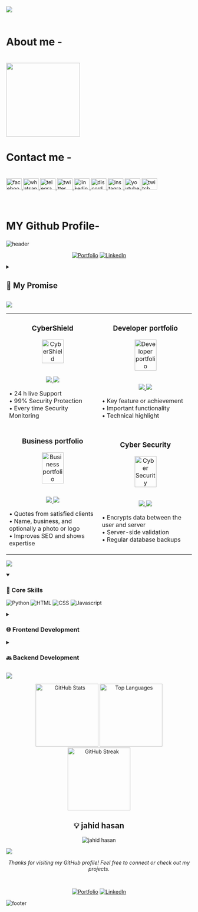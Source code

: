 <br clear="both">

<img align="left" src="https://visitor-badge.laobi.icu/badge?page_id=jahidads.jahidads&"  />

###

<br clear="both">

<h1 align="left">About me -</h1>

###

<br clear="both">

<img align="left" height="200" src="https://pbs.twimg.com/media/GvLnSP8b0AAN0tl?format=jpg&name=360x360"  />

###

<br clear="both">

<h1 align="left">Contact me -</h1>

###

<br clear="both">

<div align="left">
  <a href="https://www.facebook.com/jahidads1" target="_blank">
    <img src="https://raw.githubusercontent.com/maurodesouza/profile-readme-generator/master/src/assets/icons/social/facebook/default.svg" width="42" height="30" alt="facebook logo"  />
  </a>
  <a href="https://wa.me/8801308839759" target="_blank">
    <img src="https://raw.githubusercontent.com/maurodesouza/profile-readme-generator/master/src/assets/icons/social/whatsapp/default.svg" width="42" height="30" alt="whatsapp logo"  />
  </a>
  <a href="https://t.me/jahidhasan.tg" target="_blank">
    <img src="https://raw.githubusercontent.com/maurodesouza/profile-readme-generator/master/src/assets/icons/social/telegram/default.svg" width="42" height="30" alt="telegram logo"  />
  </a>
  <a href="https://x.com/jahidhasan_tw" target="_blank">
    <img src="https://raw.githubusercontent.com/maurodesouza/profile-readme-generator/master/src/assets/icons/social/twitter/default.svg" width="42" height="30" alt="twitter logo"  />
  </a>
  <a href="https://www.linkedin.com/in/jahidads/" target="_blank">
    <img src="https://raw.githubusercontent.com/maurodesouza/profile-readme-generator/master/src/assets/icons/social/linkedin/default.svg" width="42" height="30" alt="linkedin logo"  />
  </a>
  <a href="https://discord.com/channels/jahidhasan_dis" target="_blank">
    <img src="https://raw.githubusercontent.com/maurodesouza/profile-readme-generator/master/src/assets/icons/social/discord/default.svg" width="42" height="30" alt="discord logo"  />
  </a>
  <a href="https://www.instagram.com/jahidhasan2.0ff/" target="_blank">
    <img src="https://raw.githubusercontent.com/maurodesouza/profile-readme-generator/master/src/assets/icons/social/instagram/default.svg" width="42" height="30" alt="instagram logo"  />
  </a>
  <a href="https://www.youtube.com/@jahidads" target="_blank">
    <img src="https://raw.githubusercontent.com/maurodesouza/profile-readme-generator/master/src/assets/icons/social/youtube/default.svg" width="42" height="30" alt="youtube logo"  />
  </a>
  <a href="https://www.twitch.tv/jahidads" target="_blank">
    <img src="https://raw.githubusercontent.com/maurodesouza/profile-readme-generator/master/src/assets/icons/social/twitch/default.svg" width="42" height="30" alt="twitch logo"  />
  </a>
</div>

###

<br clear="both">

<h1 align="left">MY Github Profile-</h1>

###

![header](https://capsule-render.vercel.app/api?type=waving&color=timeGradient&height=200&section=header&text=Hi%2C%20I%27m%20Jahid%20Hasan%20👋&fontSize=50&animation=scaleIn&fontAlignY=35&desc=%20I%27m%20a%20passionate%20Web%20Developer%20%20and%20Designer.&descSize=20&descAlignY=55&descAlign=50)

<div align="center">

  [![Portfolio](https://img.shields.io/badge/Portfolio-000?style=for-the-badge&logo=vercel&logoColor=yellow)](https://jahidads.github.io/my-portfolio/)
  [![LinkedIn](https://img.shields.io/badge/LinkedIn-0A66C2?style=for-the-badge&logo=linkedin&logoColor=white)](https://bd.linkedin.com/in/jahidads)

</div>

<details>
<summary><h2>🤞 My Promise</h2></summary>

```java
while (isAwake) {
    code();
    learn();
    create();
    repeat();
}
```
</details>

![](https://capsule-render.vercel.app/api?type=venom&height=150&text=🚀%20Featured%20Projects&fontSize=40&color=0:8871e5,100:b678c4&stroke=b678c4)

<!-- Featured Projects Section -->
<table>
<tr>
<td width="50%">
<h3 align="center">CyberShield</h3>
<div align="center">  
<a href="https://jahidads.github.io/CyberShield/" target="_blank">
<img src="https://cdn-icons-png.flaticon.com/128/17840/17840582.png" width="50%" alt="CyberShield"/>
</a>
<br>
<br>
<p>
<a href="https://github.com/jahidads/CyberShield" target="_blank">
<img src="https://img.shields.io/badge/View_on_GitHub-2ea44f?style=for-the-badge&logo=github"/>
</a>
<a href="https://jahidads.github.io/CyberShield/" target="_blank">
<img src="https://img.shields.io/badge/Live_Demo-brightgreen?style=for-the-badge&logo=vercel"/>
</a>
</p>
<p align="left">
• 24 h live Support <br>
• 99% Security Protection <br>
• Every time  Security Monitoring 
</p>
</div>
</td>
<td width="50%">
<h3 align="center">Developer portfolio</h3>
<div align="center">  
<a href="https://jahidads.github.io/Developer-portfolio/" target="_blank">
<img src="https://cdn-icons-png.flaticon.com/128/12199/12199332.png" width="50%" alt="Developer portfolio"/>
</a>
<br>
<br>
<p>
<a href="https://github.com/jahidads/Developer-portfolio" target="_blank">
<img src="https://img.shields.io/badge/View_on_GitHub-2ea44f?style=for-the-badge&logo=github"/>
</a>
<a href="https://jahidads.github.io/Developer-portfolio/" target="_blank">
<img src="https://img.shields.io/badge/Live_Demo-brightgreen?style=for-the-badge&logo=vercel"/>
</a>
</p>
<p align="left">
• Key feature or achievement<br>
• Important functionality<br>
• Technical highlight
</p>
</div>
</td>
</tr>
<tr>
<td width="50%">
<h3 align="center">Business portfolio</h3>
<div align="center">  
<a href="https://jahidads.github.io/business-portfolio/" target="_blank">
<img src="https://cdn-icons-png.flaticon.com/128/12343/12343144.png" width="50%" alt="Business portfolio"/>
</a>
<br>
<br>
<p>
<a href="https://github.com/jahidads/business-portfolio" target="_blank">
<img src="https://img.shields.io/badge/View_on_GitHub-2ea44f?style=for-the-badge&logo=github"/>
</a>
<a href="https://jahidads.github.io/business-portfolio/" target="_blank">
<img src="https://img.shields.io/badge/Live_Demo-brightgreen?style=for-the-badge&logo=vercel"/>
</a>
</p>
<p align="left">
• Quotes from satisfied clients<br>
• Name, business, and optionally a photo or logo<br>
• Improves SEO and shows expertise
</p>
</div>
</td>
<td width="50%">
<h3 align="center">Cyber Security</h3>
<div align="center">  
<a href="https://jahidads.github.io/Cyber-Security/" target="_blank">
<img src="https://cdn-icons-png.flaticon.com/128/12057/12057038.png" width="50%" alt="Cyber Security"/>
</a>
<br>
<br>
<p>
<a href="https://github.com/jahidads/Cyber-Security" target="_blank">
<img src="https://img.shields.io/badge/View_on_GitHub-2ea44f?style=for-the-badge&logo=github"/>
</a>
<a href="https://jahidads.github.io/Cyber-Security/" target="_blank">
<img src="https://img.shields.io/badge/Live_Demo-brightgreen?style=for-the-badge&logo=vercel"/>
</a>
</p>
<p align="left">
• Encrypts data between the user and server<br>
• Server-side validation<br>
• Regular database backups
</p>
</div>
</td>
</tr>
</table>

![](https://capsule-render.vercel.app/api?type=venom&height=150&text=💻%20Tech%20Stack&fontSize=40&color=0:00FFFF,100:1E90FF&stroke=1E90FF)

<details open>
  <summary><h3>🎯 Core Skills</h3></summary>

  ![Python](https://img.shields.io/badge/-Python-blue?style=for-the-badge&logo=python&logoColor=white) ![HTML](https://img.shields.io/badge/-HTML-blue?style=for-the-badge&logo=html&logoColor=white) ![CSS](https://img.shields.io/badge/-CSS-blue?style=for-the-badge&logo=css&logoColor=white) ![Javascript](https://img.shields.io/badge/-Javascript-blue?style=for-the-badge&logo=javascript&logoColor=white)

</details>

<details>
  <summary><h3>🌐 Frontend Development</h3></summary>

  ![HTML5](https://img.shields.io/badge/-HTML5-blue?style=for-the-badge&logo=html5&logoColor=white) ![CSS3](https://img.shields.io/badge/-CSS3-blue?style=for-the-badge&logo=css3&logoColor=white) ![JavaScript](https://img.shields.io/badge/-JavaScript-blue?style=for-the-badge&logo=javascript&logoColor=white) ![React Native](https://img.shields.io/badge/-React_Native-blue?style=for-the-badge&logo=react-native&logoColor=white)

</details>

<details>
  <summary><h3>🔙 Backend Development</h3></summary>

  ![Node.js](https://img.shields.io/badge/-Node.js-blue?style=for-the-badge&logo=node.js&logoColor=white) ![MySQL](https://img.shields.io/badge/-MySQL-blue?style=for-the-badge&logo=mysql&logoColor=white) ![MongoDB](https://img.shields.io/badge/-MongoDB-blue?style=for-the-badge&logo=mongodb&logoColor=white)

</details>

![](https://capsule-render.vercel.app/api?type=venom&height=150&text=📊%20GitHub%20Stats&fontSize=40&color=0:32CD32,100:006400&stroke=006400)

<div align="center">
  <img src="https://github-readme-stats.vercel.app/api?username=jahidads&show_icons=true&theme=graywhite" alt="GitHub Stats" height="170"/>
  <img src="https://github-readme-stats.vercel.app/api/top-langs/?username=jahidads&layout=compact&theme=graywhite" alt="Top Languages" height="170"/>
</div>

<div align="center">
  <img src="https://github-readme-streak-stats.herokuapp.com/?user=jahidads&theme=graywhite" alt="GitHub Streak" height="170"/>
</div>

<h2 align="center">💡 jahid hasan</h2>

<div align="center">
  <img src="https://quotes-github-readme.vercel.app/api?type=horizontal&theme=light" alt="jahid hasan"/>
</div>

![](https://capsule-render.vercel.app/api?type=transparent&height=100&text=👩‍💻%20Jahid%20Hasan&fontSize=50&fontColor=9370DB&desc=%20I%27m%20a%20passionate%20Web%20Developer%20%20and%20Designer.&descSize=20&descAlignY=75&descAlign=60)

<div align="center">
  <p><i>Thanks for visiting my GitHub profile! Feel free to connect or check out my projects.</i></p>
  <br>
</div>

<div align="center">

  [![Portfolio](https://img.shields.io/badge/Portfolio-000?style=for-the-badge&logo=vercel&logoColor=yellow)](https://jahidads.github.io/my-portfolio/)
  [![LinkedIn](https://img.shields.io/badge/LinkedIn-0A66C2?style=for-the-badge&logo=linkedin&logoColor=white)](https://bd.linkedin.com/in/jahidads)

</div>

![footer](https://capsule-render.vercel.app/api?type=waving&color=timeGradient&height=100&section=footer)
